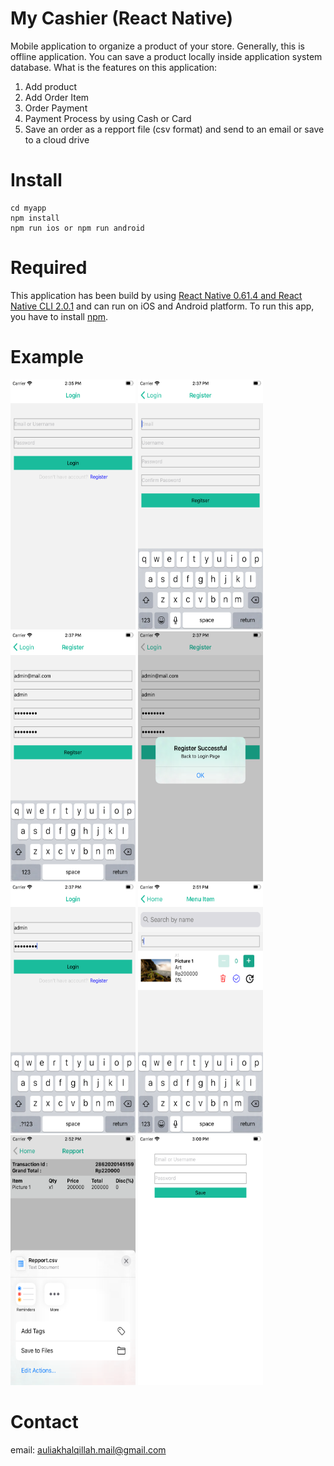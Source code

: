 # My Cashier (React Native)
Mobile application to organize a product of your store. Generally, this is offline application. You can save a product locally inside application system database. What is the features on this application:
1. Add product
2. Add Order Item
3. Order Payment
4. Payment Process by using Cash or Card
5. Save an order as a repport file (csv format) and send to an email or save to a cloud drive
# Install
```
cd myapp
npm install
npm run ios or npm run android
```
# Required
This application has been build by using [React Native 0.61.4 and React Native CLI 2.0.1](https://reactnative.dev/) and can run on iOS and Android platform. To run this app, you have to install [npm](https://www.npmjs.com/get-npm).
# Example
<kbd><img src="https://github.com/auliakhalqillah/MyCashierReactNative/blob/master/pic/Simulator%20Screen%20Shot%20-%20iPhone%208%20-%202020-07-28%20at%2014.35.53.png" width="200" height="400" /></kbd>
<kbd><img src="https://github.com/auliakhalqillah/MyCashierReactNative/blob/master/pic/Simulator%20Screen%20Shot%20-%20iPhone%208%20-%202020-07-28%20at%2014.37.01.png" width="200" height="400" /></kbd>
<kbd><img src="https://github.com/auliakhalqillah/MyCashierReactNative/blob/master/pic/Simulator%20Screen%20Shot%20-%20iPhone%208%20-%202020-07-28%20at%2014.37.25.png" width="200" height="400" /></kbd>
<kbd><img src="https://github.com/auliakhalqillah/MyCashierReactNative/blob/master/pic/Simulator%20Screen%20Shot%20-%20iPhone%208%20-%202020-07-28%20at%2014.37.46.png" width="200" height="400" /></kbd>
<kbd><img src="https://github.com/auliakhalqillah/MyCashierReactNative/blob/master/pic/Simulator%20Screen%20Shot%20-%20iPhone%208%20-%202020-07-28%20at%2014.37.59.png" width="200" height="400" /></kbd>
<kbd><img src="https://github.com/auliakhalqillah/MyCashierReactNative/blob/master/pic/Simulator%20Screen%20Shot%20-%20iPhone%208%20-%202020-07-28%20at%2014.51.23.png" width="200" height="400" /></kbd>
<kbd><img src="https://github.com/auliakhalqillah/MyCashierReactNative/blob/master/pic/Simulator%20Screen%20Shot%20-%20iPhone%208%20-%202020-07-28%20at%2014.52.14.png" width="200" height="400" /></kbd>
<kbd><img src="https://github.com/auliakhalqillah/MyCashierReactNative/blob/master/pic/Simulator%20Screen%20Shot%20-%20iPhone%208%20-%202020-07-28%20at%2015.00.42.png" width="200" height="400" /></kbd>
# Contact
email: auliakhalqillah.mail@gmail.com
